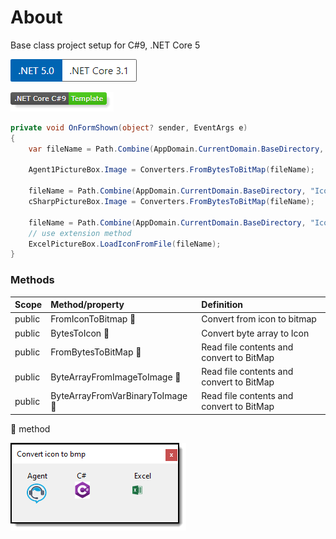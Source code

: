 ﻿# About

Base class project setup for C#9, .NET Core 5

![image](assets/Versions.png)

![img](assets/core_csharp_shield.png)

```csharp
private void OnFormShown(object? sender, EventArgs e)
{
    var fileName = Path.Combine(AppDomain.CurrentDomain.BaseDirectory, "Icons", "agent1.ico");

    Agent1PictureBox.Image = Converters.FromBytesToBitMap(fileName);

    fileName = Path.Combine(AppDomain.CurrentDomain.BaseDirectory, "Icons", "Csharp.ico");
    cSharpPictureBox.Image = Converters.FromBytesToBitMap(fileName);

    fileName = Path.Combine(AppDomain.CurrentDomain.BaseDirectory, "Icons", "Excel.ico");
    // use extension method
    ExcelPictureBox.LoadIconFromFile(fileName);
}
```

### Methods

|Scope|Method/property   |Definition   |
| :---         |  :---  | :--- |
|public|FromIconToBitmap :small_orange_diamond:   |Convert from icon to bitmap   |
|public|BytesToIcon :small_orange_diamond:   |Convert byte array to Icon   |
|public|FromBytesToBitMap :small_orange_diamond:   |Read file contents and convert to BitMap   |
|public|ByteArrayFromImageToImage :small_orange_diamond:   |Read file contents and convert to BitMap   |
|public|ByteArrayFromVarBinaryToImage :small_orange_diamond:   |Read file contents and convert to BitMap   |

:small_orange_diamond: method



![img](assets/IconToBitmap.png)

